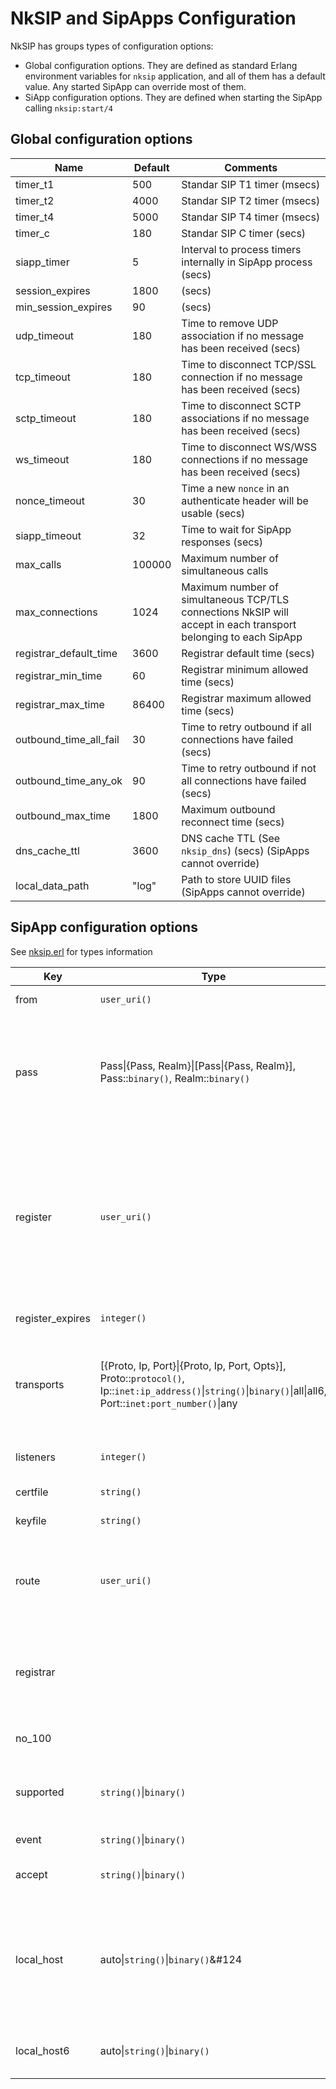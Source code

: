 # NkSIP and SipApps Configuration

NkSIP has groups types of configuration options:
* Global configuration options. They are defined as standard Erlang environment variables for `nksip` application, and all of them has a default value. Any started SipApp can override most of them.
* SiApp configuration options. They are defined when starting the SipApp calling `nksip:start/4`

## Global configuration options

Name|Default|Comments
---|---|---
timer_t1|500|Standar SIP T1 timer (msecs)
timer_t2|4000|Standar SIP T2 timer (msecs)
timer_t4|5000|Standar SIP T4 timer (msecs)
timer_c|180|Standar SIP C timer (secs)
siapp_timer|5|Interval to process timers internally in SipApp process (secs)
session_expires|1800|(secs)
min_session_expires|90|(secs)
udp_timeout|180|Time to remove UDP association if no message has been received (secs)
tcp_timeout|180|Time to disconnect TCP/SSL connection if no message has been received (secs)
sctp_timeout|180|Time to disconnect SCTP associations if no message has been received (secs)
ws_timeout|180|Time to disconnect WS/WSS connections if no message has been received (secs)
nonce_timeout|30|Time a new `nonce` in an authenticate header will be usable (secs)
siapp_timeout|32|Time to wait for SipApp responses (secs)
max_calls|100000|Maximum number of simultaneous calls
max_connections|1024|Maximum number of simultaneous TCP/TLS connections NkSIP will accept in each transport belonging to each SipApp
registrar_default_time|3600|Registrar default time (secs)
registrar_min_time|60|Registrar minimum allowed time (secs)
registrar_max_time|86400|Registrar maximum allowed time (secs)
outbound_time_all_fail|30|Time to retry outbound if all connections have failed (secs)
outbound_time_any_ok|90|Time to retry outbound if not all connections have failed (secs)
outbound_max_time|1800|Maximum outbound reconnect time (secs)
dns_cache_ttl|3600|DNS cache TTL (See `nksip_dns`) (secs) (SipApps cannot override)
local_data_path|"log"|Path to store UUID files (SipApps cannot override)


## SipApp configuration options
See [nksip.erl](../../src/nksip.erl) for types information

Key|Type|Default|Description
---|---|---|---
from|`user_uri()`|"NkSIP App <sip:user@nksip>"|Default _From_ to use in the requests
pass|Pass&#124;{Pass, Realm}&#124;[Pass&#124;{Pass, Realm}], Pass::`binary()`, Realm::`binary()`|[]|Passwords to use in case of receiving an _authenticate_ response using `nksip_uac` functions. The first password matching the response´s realm will be used, or the first without any realm if none matches. A hash of the password can be used instead (see `nksip_auth:make_ha1/3`)
register|`user_uri()`|none|NkSIP will try to _REGISTER_ the SipApp with this registrar server or servers (i.e. "sips:sip2sip.info,sips:other.com"). If the SipApp supports outbound (RFC5626), a new reg_id will be generated for each one, a flow will be stablished, and, if the remote party also supports outbound, keep alive messages will be sent over each flow. See `nksip_sipapp_auto:get_registers/1` and `nksip_sipapp:register_update/3`
register_expires|`integer()`|300|In case of register, registration interval (secs)
transports|[{Proto, Ip, Port}&#124;{Proto, Ip, Port, Opts}], Proto::`protocol()`, Ip::`inet:ip_address()`&#124;`string()`&#124;`binary()`&#124;all&#124;all6, Port::`inet:port_number()`&#124;any|[{udp, any, all}, {tls, any, all}]`|The SipApp can start any number of transports. If an UDP transport is started, a TCP transport on the same IP and port will be started automatically. Use `all` to use _all_ available IPv4 addresses and `all6` for all IPv6 addresses, and `any` to use any available port
listeners|`integer()`|1|Number of pre-started listeners for TCP, TLS, WS and WSS (see [Ranch's](http://ninenines.eu/docs/en/ranch/HEAD/guide/introduction) documentation)
certfile|`string()`|"(privdir)/cert.pem"|Path to the certificate file for TLS
keyfile|`string()`|"(privdir)/key.pem"|Path to the key file for TLS
route|`user_uri()`|[]|Route (outbound proxy) to use. Generates one or more `Route` headers in every request, for example `<sip:1.2.3.4;lr>, <sip:abcd;lr>` (you will usually append the `lr` option to use _loose routing_)
registrar|||If present, allows the automatic processing _REGISTER_ requests, even if no `register/3` callback is defined, using `nksip_sipapp:register/3`. The word _REGISTER_ will also be present in all _Allow_ headers.
no_100|||If present, forbids the generation of automatic `100-type` responses for INVITE requests
supported|`string()`&#124;`binary()`|(installed plugins)|If present, these tokens will be used in _Supported_ headers instead of the default supported list, for example "my_token1, mytoken2, 100rel"
event|`string()`&#124;`binary()`|""|Lists the Event Packages this SipApp supports
accept|`string()`&#124;`binary()`|"*/*"|If defined, this value will be used instead of default when option `accept` is used
local_host|auto&#124;`string()`&#124;`binary()`&#124|auto|Default host or IP to use in headers like _Via_, _Contact_ and _Record-Route_. If set to `auto` NkSIP will use the IP of the transport selected in every case. If that transport is listening on all addresses NkSIP will try to find the best IP using the first valid IP among the network interfaces `ethX` and `enX`, or localhost if none is found
local_host6|auto&#124;`string()`&#124;`binary()`|auto|Default host or IP to use in headers like _Via_, _Contact_ and _Record-Route_ for IPv6 transports. See `local_host` option.



